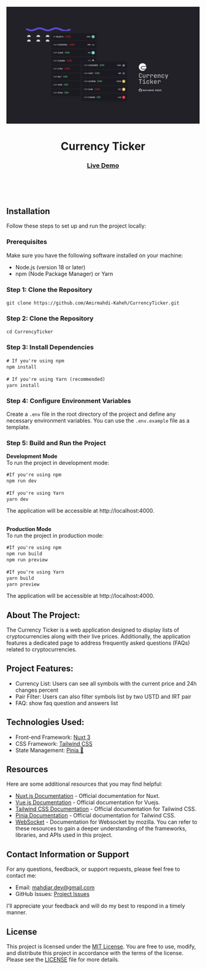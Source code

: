 <img src="https://github.com/Amirmahdi-Kaheh/CurrencyTicker/blob/main/assets/img/project-preview.jpg?raw=true"></img>

<h1 align="center">Currency Ticker</h1>
<div align="center">
  <h3>
    <a href="https://cuarrency-ticker.netlify.app/" color="white">
      Live Demo
    </a>
  </h3>
</div>
<br>
<br>
<br>

## Installation

Follow these steps to set up and run the project locally:

### Prerequisites

Make sure you have the following software installed on your machine:

- Node.js (version 18 or later)
- npm (Node Package Manager) or Yarn

### Step 1: Clone the Repository

```shell
git clone https://github.com/Amirmahdi-Kaheh/CurrencyTicker.git
```

### Step 2: Clone the Repository

```shell
cd CurrencyTicker
```

### Step 3: Install Dependencies

```shell
# If you're using npm
npm install

# If you're using Yarn (recommended)
yarn install
```

### Step 4: Configure Environment Variables

Create a `.env` file in the root directory of the project and define any necessary environment variables. You can use the `.env.example` file as a template.

### Step 5: Build and Run the Project

**Development Mode**
<br>
To run the project in development mode:



```shell
#If you're using npm
npm run dev

#If you're using Yarn
yarn dev
```
The application will be accessible at http://localhost:4000.
<br>
<br>


**Production Mode**
<br>
To run the project in production mode:

```shell
#If you're using npm
npm run build
npm run preview

#If you're using Yarn
yarn build
yarn preview
```

The application will be accessible at http://localhost:4000.


## About The Project:

<p>The Currency Ticker is a web application designed to display lists of cryptocurrencies along with their live prices. Additionally, the application features a dedicated page to address frequently asked questions (FAQs) related to cryptocurrencies.


## Project Features:

- Currency List: Users can see all symbols with the current price and 24h changes percent
- Pair Filter: Users can also filter symbols list by two USTD and IRT pair
- FAQ: show faq question and answers list

## Technologies Used:
- Front-end Framework: <a href="https://github.com/nuxt/nuxt">Nuxt 3</a>
- CSS Framework: <a href="https://github.com/tailwindlabs/tailwindcss">Tailwind CSS</a>
- State Management: <a href="https://github.com/vuejs/pinia">Pinia 🍍</a>


## Resources

Here are some additional resources that you may find helpful:

- [Nuxt.js Documentation](https://nuxt.com/) - Official documentation for Nuxt.
- [Vue.js Documentation](https://vuejs.org/) - Official documentation for Vuejs.
- [Tailwind CSS Documentation](https://tailwindcss.com/docs) - Official documentation for Tailwind CSS.
- [Pinia Documentation](https://pinia.vuejs.org/) - Official documentation for Tailwind CSS.
- [WebSocket](https://developer.mozilla.org/en-US/docs/Web/API/WebSocket) - Documentation for Websocket by mozilla.
You can refer to these resources to gain a deeper understanding of the frameworks, libraries, and APIs used in this project.


## Contact Information or Support

For any questions, feedback, or support requests, please feel free to contact me:

- Email: [mahdiar.dev@gmail.com](mailto:mahdiar.dev@gmail.com)
- GitHub Issues: [Project Issues](https://github.com/Amirmahdi-Kaheh/CurrencyTicker/issues)

I'll appreciate your feedback and will do my best to respond in a timely manner.

## License

This project is licensed under the [MIT License](LICENSE). You are free to use, modify, and distribute this project in accordance with the terms of the license. Please see the [LICENSE](LICENSE) file for more details.
